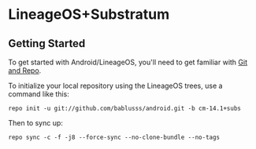 LineageOS+Substratum
===========

Getting Started
---------------

To get started with Android/LineageOS, you'll need to get
familiar with [Git and Repo](https://source.android.com/source/using-repo.html).

To initialize your local repository using the LineageOS trees, use a command like this:

    repo init -u git://github.com/bablusss/android.git -b cm-14.1+subs

Then to sync up:

    repo sync -c -f -j8 --force-sync --no-clone-bundle --no-tags

